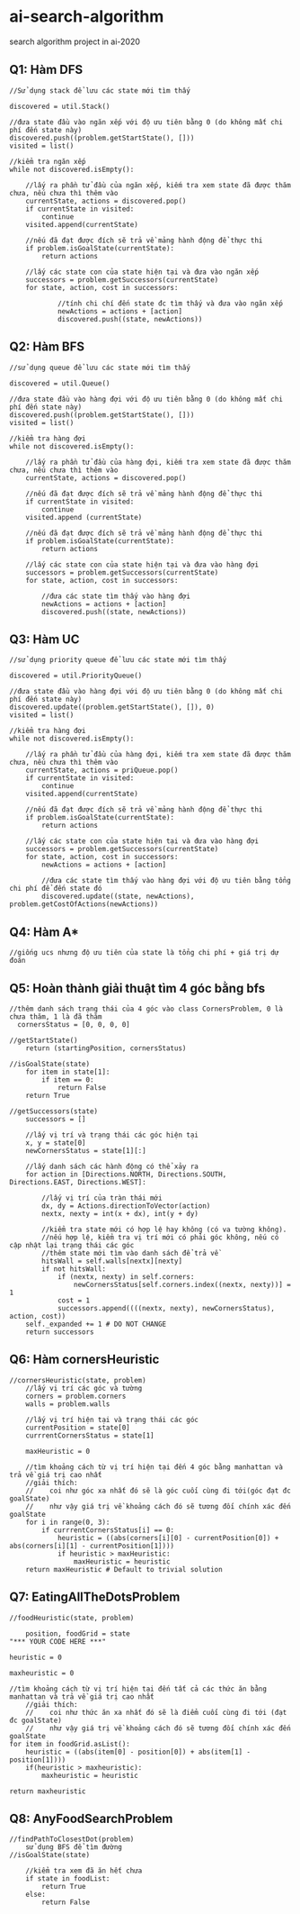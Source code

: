 # ai-search-algorithm

search algorithm project in ai-2020

## Q1: Hàm DFS
    //Sử dụng stack để lưu các state mới tìm thấy
    
    discovered = util.Stack()
    
    //đưa state đầu vào ngăn xếp với độ ưu tiên bằng 0 (do không mất chi phí đến state này)
    discovered.push((problem.getStartState(), []))
    visited = list() 
    
    //kiểm tra ngăn xếp
    while not discovered.isEmpty():
    
        //lấy ra phần tử đầu của ngăn xếp, kiếm tra xem state đã được thăm chưa, nếu chưa thì thêm vào
        currentState, actions = discovered.pop()
        if currentState in visited:
            continue
        visited.append(currentState)
        
        //nếu đã đạt được đích sẽ trả về mảng hành động để thực thi
        if problem.isGoalState(currentState):
            return actions
         
        //lấy các state con của state hiện tại và đưa vào ngăn xếp
        successors = problem.getSuccessors(currentState)
        for state, action, cost in successors:
        
                //tính chi chí đến state đc tìm thấy và đưa vào ngăn xếp 
                newActions = actions + [action]
                discovered.push((state, newActions))
                
## Q2: Hàm BFS
    //sử dụng queue để lưu các state mới tìm thấy
    
    discovered = util.Queue()
    
    //đưa state đầu vào hàng đợi với độ ưu tiên bằng 0 (do không mất chi phí đến state này)
    discovered.push((problem.getStartState(), []))
    visited = list()
    
    //kiểm tra hàng đợi
    while not discovered.isEmpty():
    
        //lấy ra phần tử đầu của hàng đợi, kiếm tra xem state đã được thăm chưa, nếu chưa thì thêm vào
        currentState, actions = discovered.pop()
        
        //nếu đã đạt được đích sẽ trả về mảng hành động để thực thi
        if currentState in visited:
            continue
        visited.append (currentState)
        
        //nếu đã đạt được đích sẽ trả về mảng hành động để thực thi
        if problem.isGoalState(currentState):
            return actions
            
        //lấy các state con của state hiện tại và đưa vào hàng đợi
        successors = problem.getSuccessors(currentState)
        for state, action, cost in successors:
        
            //đưa các state tìm thấy vào hàng đợi
            newActions = actions + [action]
            discovered.push((state, newActions))
    
## Q3: Hàm UC
    //sử dụng priority queue để lưu các state mới tìm thấy
    
    discovered = util.PriorityQueue()
    
    //đưa state đầu vào hàng đợi với độ ưu tiên bằng 0 (do không mất chi phí đến state này)
    discovered.update((problem.getStartState(), []), 0)
    visited = list()
    
    //kiểm tra hàng đợi
    while not discovered.isEmpty():
    
        //lấy ra phần tử đầu của hàng đợi, kiếm tra xem state đã được thăm chưa, nếu chưa thì thêm vào
        currentState, actions = priQueue.pop()
        if currentState in visited:
            continue
        visited.append(currentState)
        
        //nếu đã đạt được đích sẽ trả về mảng hành động để thực thi
        if problem.isGoalState(currentState):
            return actions
            
        //lấy các state con của state hiện tại và đưa vào hàng đợi
        successors = problem.getSuccessors(currentState)
        for state, action, cost in successors:
            newActions = actions + [action]
            
            //đưa các state tìm thấy vào hàng đợi với độ ưu tiên bằng tổng chi phí để đến state đó
            discovered.update((state, newActions), problem.getCostOfActions(newActions))
            
## Q4: Hàm A*
    //giống ucs nhưng độ ưu tiên của state là tổng chi phí + giá trị dự đoán
    
## Q5: Hoàn thành giải thuật tìm 4 góc bằng bfs
    //thêm danh sách trạng thái của 4 góc vào class CornersProblem, 0 là chưa thăm, 1 là đã thăm
      cornersStatus = [0, 0, 0, 0]
    
    //getStartState()
        return (startingPosition, cornersStatus)
    
    //isGoalState(state)
        for item in state[1]:
            if item == 0:
                return False
        return True
     
    //getSuccessors(state)
        successors = []
        
        //lấy vị trí và trạng thái các góc hiện tại
        x, y = state[0]
        newCornersStatus = state[1][:]
        
        //lấy danh sách các hành động có thể xảy ra
        for action in [Directions.NORTH, Directions.SOUTH, Directions.EAST, Directions.WEST]:

            //lấy vị trí của tràn thái mới
            dx, dy = Actions.directionToVector(action)
            nextx, nexty = int(x + dx), int(y + dy)
                                                
            //kiểm tra state mới có hợp lệ hay không (có va tường không).
            //nếu hợp lệ, kiểm tra vị trí mới có phải góc không, nếu có cập nhật lại trạng thái các góc
            //thêm state mới tìm vào danh sách để trả về
            hitsWall = self.walls[nextx][nexty]
            if not hitsWall:
                if (nextx, nexty) in self.corners:
                    newCornersStatus[self.corners.index((nextx, nexty))] = 1
                cost = 1
                successors.append((((nextx, nexty), newCornersStatus), action, cost))
        self._expanded += 1 # DO NOT CHANGE
        return successors

## Q6: Hàm cornersHeuristic
    //cornersHeuristic(state, problem)
        //lấy vị trí các góc và tường
        corners = problem.corners 
        walls = problem.walls
        
        //lấy vị trí hiện tại và trạng thái các góc
        currentPosition = state[0]
        currrentCornersStatus = state[1]
        
        maxHeuristic = 0
        
        //tìm khoảng cách từ vị trí hiện tại đến 4 góc bằng manhattan và trả về giá trị cao nhất
        //giải thích:
        //    coi như góc xa nhất đó sẽ là góc cuối cùng đi tới(góc đạt đc goalState) 
        //    như vậy giá trị về khoảng cách đó sẽ tương đối chính xác đến goalState
        for i in range(0, 3):
            if currrentCornersStatus[i] == 0:
                heuristic = ((abs(corners[i][0] - currentPosition[0]) + abs(corners[i][1] - currentPosition[1])))  
                if heuristic > maxHeuristic:
                    maxHeuristic = heuristic
        return maxHeuristic # Default to trivial solution

## Q7: EatingAllTheDotsProblem
    //foodHeuristic(state, problem)
    
        position, foodGrid = state
    "*** YOUR CODE HERE ***"
    
    heuristic = 0

    maxheuristic = 0 
    
    //tìm khoảng cách từ vị trí hiện tại đến tất cả các thức ăn bằng manhattan và trả về giá trị cao nhất
        //giải thích:
        //    coi như thức ăn xa nhất đó sẽ là điểm cuối cùng đi tới (đạt đc goalState) 
        //    như vậy giá trị về khoảng cách đó sẽ tương đối chính xác đến goalState
    for item in foodGrid.asList():
        heuristic = ((abs(item[0] - position[0]) + abs(item[1] - position[1]))) 
        if(heuristic > maxheuristic):
            maxheuristic = heuristic

    return maxheuristic

## Q8: AnyFoodSearchProblem
    //findPathToClosestDot(problem)
        sử dụng BFS để tìm đường
    //isGoalState(state)
    
        //kiểm tra xem đã ăn hết chưa
        if state in foodList:
            return True
        else:
            return False

